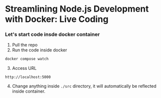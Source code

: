 # Streamlining Node.js Development with Docker: Live Coding

### Let's start code insde docker container

1. Pull the repo
2. Run the code inside docker

```sh
docker compose watch
```

3. Access URL

```
http://localhost:5000
```

4. Change anything inside `./src` directory, it will automatically be reflected inside container.
